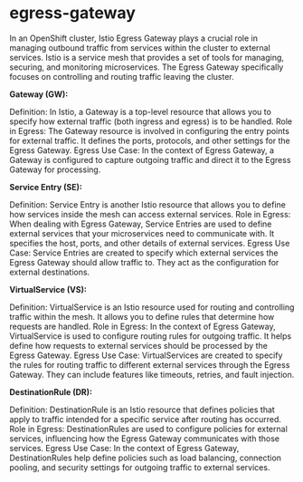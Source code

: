 # egress-gateway

In an OpenShift cluster, Istio Egress Gateway plays a crucial role in managing outbound traffic from services within the cluster to external services. Istio is a service mesh that provides a set of tools for managing, securing, and monitoring microservices. The Egress Gateway specifically focuses on controlling and routing traffic leaving the cluster.

**Gateway (GW):**

Definition: In Istio, a Gateway is a top-level resource that allows you to specify how external traffic (both ingress and egress) is to be handled.
Role in Egress: The Gateway resource is involved in configuring the entry points for external traffic. It defines the ports, protocols, and other settings for the Egress Gateway.
Egress Use Case: In the context of Egress Gateway, a Gateway is configured to capture outgoing traffic and direct it to the Egress Gateway for processing.

**Service Entry (SE):**

Definition: Service Entry is another Istio resource that allows you to define how services inside the mesh can access external services.
Role in Egress: When dealing with Egress Gateway, Service Entries are used to define external services that your microservices need to communicate with. It specifies the host, ports, and other details of external services.
Egress Use Case: Service Entries are created to specify which external services the Egress Gateway should allow traffic to. They act as the configuration for external destinations.

**VirtualService (VS):**

Definition: VirtualService is an Istio resource used for routing and controlling traffic within the mesh. It allows you to define rules that determine how requests are handled.
Role in Egress: In the context of Egress Gateway, VirtualService is used to configure routing rules for outgoing traffic. It helps define how requests to external services should be processed by the Egress Gateway.
Egress Use Case: VirtualServices are created to specify the rules for routing traffic to different external services through the Egress Gateway. They can include features like timeouts, retries, and fault injection.

**DestinationRule (DR):**

Definition: DestinationRule is an Istio resource that defines policies that apply to traffic intended for a specific service after routing has occurred.
Role in Egress: DestinationRules are used to configure policies for external services, influencing how the Egress Gateway communicates with those services.
Egress Use Case: In the context of Egress Gateway, DestinationRules help define policies such as load balancing, connection pooling, and security settings for outgoing traffic to external services.
